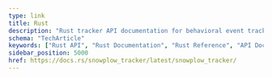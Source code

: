 ```yaml
---
type: link
title: Rust
description: "Rust tracker API documentation for behavioral event tracking in systems programming applications."
schema: "TechArticle"
keywords: ["Rust API", "Rust Documentation", "Rust Reference", "API Documentation", "Rust SDK", "Rust Tracker"]
sidebar_position: 5000
href: https://docs.rs/snowplow_tracker/latest/snowplow_tracker/
---
```

